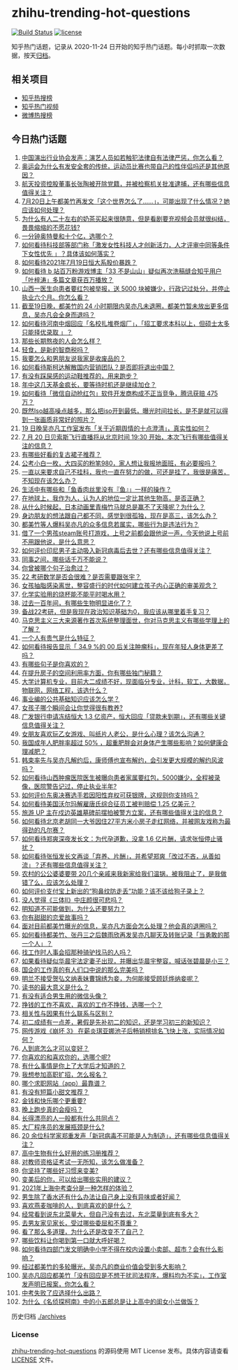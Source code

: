 # zhihu-trending-hot-questions

[![Build Status](https://github.com/justjavac/zhihu-trending-hot-questions/workflows/ci/badge.svg?branch=master)](https://github.com/justjavac/zhihu-trending-hot-questions/actions)
[![license](https://img.shields.io/github/license/justjavac/zhihu-trending-hot-questions)](https://github.com/justjavac/zhihu-trending-hot-questions/blob/master/LICENSE)

知乎热门话题，记录从 2020-11-24 日开始的知乎热门话题。每小时抓取一次数据，按天[归档](./archives)。

## 相关项目

- [知乎热搜榜](https://github.com/justjavac/zhihu-trending-top-search)
- [知乎热门视频](https://github.com/justjavac/zhihu-trending-hot-video)
- [微博热搜榜](https://github.com/justjavac/weibo-trending-hot-search)

## 今日热门话题

<!-- BEGIN -->
<!-- 最后更新时间 Tue Jul 20 2021 13:01:30 GMT+0800 (China Standard Time) -->

1. [中国演出行业协会发声：演艺人员如若触犯法律自有法律严惩，你怎么看？](https://www.zhihu.com/question/473241414)
1. [奥运会为什么有发安全套的传统，运动员比赛也带自己的性伴侣吗还是其他原因？](https://www.zhihu.com/question/471480817)
1. [航天投资控股董事长张陶被开除党籍，并被检察机关批准逮捕，还有哪些信息值得关注？](https://www.zhihu.com/question/473261238)
1. [7月20日上午都美竹再发文「这个世界怎么了……」，可能出现了什么情况？她应该如何处理？](https://www.zhihu.com/question/473354394)
1. [为什么有人二十左右的奶茶买起来很随意，但是看剧要充视频会员就很纠结，畏畏缩缩的不愿花钱?](https://www.zhihu.com/question/469288282)
1. [一分钟奥特曼和十个亿，选哪个？](https://www.zhihu.com/question/472319404)
1. [如何看待科技部等部门称「激发女性科技人才创新活力，人才评审中同等条件下女性优先
   」？具体该如何落实？](https://www.zhihu.com/question/473183170)
1. [如何看待2021年7月19日恒大系股价暴跌？](https://www.zhihu.com/question/473200060)
1. [如何看待 b 站百万粉游戏博主「33
   不是山山」疑似再次洗稿缝合知乎用户「叶梓涛」多篇文章获百万播放？](https://www.zhihu.com/question/473209566)
1. [山西一医生向患者要红包被举报，送 5000
   块被嫌少，行政记过处分，并停止执业六个月。你怎么看？](https://www.zhihu.com/question/473165865)
1. [截至19日晚，都美竹的 24
   小时期限内吴亦凡未退圈，都美竹暂未放出更多信息，吴亦凡会全身而退吗？](https://www.zhihu.com/question/473266486)
1. [如何看待河南中烟回应「名校扎堆卷烟厂」，「招工要求本科以上，但硕士太多只能择优录取
   」？](https://www.zhihu.com/question/472517656)
1. [那些长期熬夜的人会怎么样？](https://www.zhihu.com/question/471772400)
1. [轻食，是新的智商税吗？](https://www.zhihu.com/question/469960420)
1. [我要怎么和男朋友说我家是收废品的？](https://www.zhihu.com/question/473104039)
1. [如何看待斯柯达解散国内营销团队？是否即将退出中国？](https://www.zhihu.com/question/472553308)
1. [有没有踩屎感的运动鞋推荐的，用来跑步？](https://www.zhihu.com/question/391587350)
1. [年中这几天基金疯长，要等待时机还是继续加仓？](https://www.zhihu.com/question/440734894)
1. [如何看待「微信自动抢红包」软件开发商构成不正当竞争，腾讯获赔 475
   万？](https://www.zhihu.com/question/461113551)
1. [既然Iso越高噪点越多，那么把iso开到最低，曝光时间拉长，是不是就可以得到一张画质非常好的照片？](https://www.zhihu.com/question/472876923)
1. [19 日晚吴亦凡工作室发布「关于近期舆情的十点澄清」，真实性如何？](https://www.zhihu.com/question/473270235)
1. [7 月 20 日贝索斯飞行直播将从北京时间 19:30
   开始，本次飞行有哪些值得关注的信息？](https://www.zhihu.com/question/472029012)
1. [有哪些好看的复古裙子推荐？](https://www.zhihu.com/question/456266470)
1. [公考小白一枚，大四买的粉笔980，家人想让我报地面班，有必要报吗？](https://www.zhihu.com/question/471636020)
1. [一直以来要求自己不挂科，我也一直在努力的做，可还是挂了，我很是痛苦，不知现在该怎么办？](https://www.zhihu.com/question/473113874)
1. [生活中有哪些和「鱼香肉丝里没有『鱼』」一样的操作？](https://www.zhihu.com/question/472752046)
1. [在地球上，我作为人，认为人的地位一定比其他生物高，是否正确？](https://www.zhihu.com/question/473108260)
1. [从什么时候起，日本动画里青梅竹马就总是赢不了天降呢？为什么？](https://www.zhihu.com/question/472757190)
1. [身边朋友的想法跟自己都不同，感觉到很孤独，现在是高三，该怎么办？](https://www.zhihu.com/question/471252600)
1. [都美竹等人爆料吴亦凡的众多信息若属实，哪些行为是违法行为？](https://www.zhihu.com/question/473026264)
1. [借了一个男孩steam账号打游戏，上号之前都会跟他说一声，今天他说上号前不用跟他说，是什么意思？](https://www.zhihu.com/question/389364381)
1. [如何评价印尼男子主动吸入新冠病毒后去世？还有哪些信息值得关注？](https://www.zhihu.com/question/472914984)
1. [同事之间，哪些话千万不能说？](https://www.zhihu.com/question/472183594)
1. [你曾被哪个句子治愈过？](https://www.zhihu.com/question/454759562)
1. [22 考研数学是否会很难？是否需要跟张宇？](https://www.zhihu.com/question/448059735)
1. [女孩抽脂感染离世，整容盛行的时代如何建立孩子内心正确的审美观念？](https://www.zhihu.com/question/472495207)
1. [化学实验用的烧杯能不能平时喝水用？](https://www.zhihu.com/question/30500379)
1. [过去一百年间，有哪些生物明显进化了？](https://www.zhihu.com/question/472023567)
1. [备战22考研，但是我现在政治知识基础为0，我应该从哪里着手复习？](https://www.zhihu.com/question/473106925)
1. [马克思主义三大来源著作首次系统整理面世，你对马克思主义有哪些学理上的了解？](https://www.zhihu.com/question/466294624)
1. [一个人有贵气是什么特征？](https://www.zhihu.com/question/61071183)
1. [如何看待报告显示「 34.9 %的 00
   后关注肿瘤科」，现在年轻人身体更差了吗？](https://www.zhihu.com/question/470341085)
1. [有哪些句子是你喜欢的？](https://www.zhihu.com/question/470942737)
1. [在提升房子的空间利用率方面，你有哪些独门秘籍？](https://www.zhihu.com/question/472170174)
1. [大学计算机专业，目前大二成绩不好，现面临分专业，计科，软工，大数据，物联网，网络工程，该选什么？](https://www.zhihu.com/question/461632323)
1. [事业编的公共基础知识应该怎么学？](https://www.zhihu.com/question/265017751)
1. [女孩子哪个瞬间会让你觉得很有教养?](https://www.zhihu.com/question/364828906)
1. [广发银行申请冻结恒大 1.3
   亿资产，恒大回应「贷款未到期」，还有哪些关键信息值得关注？](https://www.zhihu.com/question/473193941)
1. [女朋友喜欢玩乙女游戏、叫纸片人老公，是什么心理？该怎么沟通？](https://www.zhihu.com/question/472249121)
1. [我国成年人肥胖率超过 50%
   ，超重肥胖会对身体产生哪些影响？如何健康合理减肥？](https://www.zhihu.com/question/472532788)
1. [韩束率先与吴亦凡解约后，康师傅也宣布解约，会引发更大规模的解约风波吗？](https://www.zhihu.com/question/473012719)
1. [如何看待山西肿瘤医院医生被曝向患者家属要红包，5000嫌少，全程被录像，医院警告记过，停止执业半年?](https://www.zhihu.com/question/473259427)
1. [如何评价东奥决赛选手若因阳性弃权可获银牌，这规则你支持吗？](https://www.zhihu.com/question/472601323)
1. [如何看待美国沃尔玛解雇唐氏综合征员工被判赔偿 1.25 亿美元？](https://www.zhihu.com/question/473024466)
1. [旅游 UP
   主在戍边英雄墓碑前摆拍被警方立案，还有哪些值得关注的信息？](https://www.zhihu.com/question/473122305)
1. [如何看待北京老胡同一大爷因住27平方米小房子走红网络，并被网友戏称为最得劲的凡尔赛？](https://www.zhihu.com/question/472763364)
1. [如何看待郑爽深夜发长文：为代孕道歉，没拿 1.6
   亿片酬，请求张恒停止骚扰？](https://www.zhihu.com/question/473301976)
1. [如何看待张恒发长文再谈「弃养、片酬」，并希望郑爽「改过不吝，从善如流」？还有哪些信息值得关注？](https://www.zhihu.com/question/473339721)
1. [农村的公公婆婆要带
   20几个亲戚来我新家给我们温锅，被我阻止了，是我做错了么，应该怎么处理？](https://www.zhihu.com/question/26730418)
1. [如何评价支付宝上新出的“狗鼻纹防走丢”功能？该不该给狗子录上？](https://www.zhihu.com/question/472397441)
1. [没人觉得《三体Ⅱ》中庄颜很可悲吗？](https://www.zhihu.com/question/472579688)
1. [明知道不可能做到，为什么还要努力？](https://www.zhihu.com/question/469861039)
1. [你有甜甜的恋爱故事吗？](https://www.zhihu.com/question/434234796)
1. [面对目前都美竹曝光的信息，吴亦凡方面会怎么处理？他会真的退圈吗？](https://www.zhihu.com/question/473034206)
1. [如何看待都美竹、张丹三之后魏雨欣再发吴亦凡聊天及转账记录「当勇敢的那一个人」？](https://www.zhihu.com/question/473149548)
1. [找工作时人事会招那种骑驴找马的人吗？](https://www.zhihu.com/question/471358497)
1. [如果看待疑似华晨宇法定妻子出现，并曝出华晨宇整容，喊话张碧晨是小三？](https://www.zhihu.com/question/472605565)
1. [国企的工作真的有人们口中说的那么完美吗？](https://www.zhihu.com/question/471714849)
1. [明兰不接受贺弘文纳表妹曹锦绣为妾，为何能接受顾廷烨纳妾呢？](https://www.zhihu.com/question/310572997)
1. [读书的最大意义是什么？](https://www.zhihu.com/question/418752181)
1. [有没有适合男生用的微信头像？](https://www.zhihu.com/question/454151961)
1. [挣钱的工作不喜欢，喜欢的工作不挣钱，选哪一个？](https://www.zhihu.com/question/472691579)
1. [相关性与因果有什么联系与区别？](https://www.zhihu.com/question/40007470)
1. [初二成绩有一点差，暑假是先补初二的知识，还是学习初三的新知识？](https://www.zhihu.com/question/466647908)
1. [网传游戏《崩坏 3》
   在薪炎琪亚娜池子后畅销榜排名飞快上涨，实际情况如何？](https://www.zhihu.com/question/472616649)
1. [人到底怎么才可以变好？](https://www.zhihu.com/question/466125585)
1. [你喜欢的和喜欢你的，选哪个呢?](https://www.zhihu.com/question/469099158)
1. [有什么事情是你上了大学后才知道的？](https://www.zhihu.com/question/355322953)
1. [我想参加高职扩招，怎么报名？](https://www.zhihu.com/question/458784955)
1. [哪个求职网站（app）最靠谱？](https://www.zhihu.com/question/21383951)
1. [有没有短篇小甜文推荐？](https://www.zhihu.com/question/471579661)
1. [金钱和快乐哪个更重要?](https://www.zhihu.com/question/473072543)
1. [晚上跑步真的会瘦吗？](https://www.zhihu.com/question/389149750)
1. [长得漂亮的人一般都有什么共同点？](https://www.zhihu.com/question/470255436)
1. [大厂程序员的发展瓶颈是什么?](https://www.zhihu.com/question/470872185)
1. [20
   余位科学家郑重发声「新冠病毒不可能是人为制造」，还有哪些信息值得关注？](https://www.zhihu.com/question/472594012)
1. [高中生物有什么好用的练习册推荐？](https://www.zhihu.com/question/409338461)
1. [对教师资格证考试一无所知，该怎么做准备？](https://www.zhihu.com/question/311907248)
1. [你坚持了哪些好习惯来变美?](https://www.zhihu.com/question/441948846)
1. [变美后的你，可以给出哪些实用的建议？](https://www.zhihu.com/question/466763464)
1. [2021年上海中考查分是一种怎样的体验？](https://www.zhihu.com/question/419544070)
1. [男生除了香水还有什么办法让自己身上没有异味或者好闻？](https://www.zhihu.com/question/471921149)
1. [喜欢燕麦咖啡的人，到底喜欢的是什么？](https://www.zhihu.com/question/436457768)
1. [经常看到说东北菜量大，但自己没有去过，东北菜量到底有多大？](https://www.zhihu.com/question/469279323)
1. [去男友家见家长，受过哪些委屈和不尊重？](https://www.zhihu.com/question/461327564)
1. [看了那么多道理，为什么还是改变不了自己？](https://www.zhihu.com/question/468182183)
1. [哪些饮料让你喝到第一口就大呼好喝？](https://www.zhihu.com/question/338195759)
1. [如何看待四部门发文明确中小学不得在校内设置小卖部、超市？会有什么影响？](https://www.zhihu.com/question/472954114)
1. [经过都美竹的多轮曝光，吴亦凡的商业价值会受到多大影响？](https://www.zhihu.com/question/473038380)
1. [吴亦凡回应都美竹「没有回应是不想干扰司法程序，爆料均为不实」，工作室发声明已报案，你怎么看？](https://www.zhihu.com/question/473080467)
1. [中考失败了应选择什么出路？](https://www.zhihu.com/question/470206909)
1. [为什么《名侦探柯南》中的小五郎总是让上高中的闺女小兰做饭？](https://www.zhihu.com/question/465657927)

<!-- END -->

历史归档 [./archives](./archives)

### License

[zhihu-trending-hot-questions](https://github.com/justjavac/zhihu-trending-hot-questions)
的源码使用 MIT License 发布。具体内容请查看 [LICENSE](./LICENSE) 文件。
